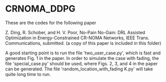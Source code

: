 # CRNOMA_DDPG
These are the codes for the following paper

Z. Ding, R. Schober, and H. V. Poor, No-Pain No-Gain: DRL Assisted Optimization in Energy-Constrained CR-NOMA Networks, IEEE Trans. Communications, submitted. (a copy of this paper is included in this folder)


A good starting point is to run the file 'two_user_case.py', which is fast and generates Fig. 1 in the paper. In order to simulate the case with fading, the file 'special_case.py' should be used, where Figs. 2, 3, and 4 in the paper can be generated. The file 'random_location_with_fading K.py' will take quite long time to run.   
